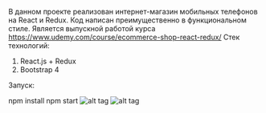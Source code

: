 В данном проекте реализован интернет-магазин мобильных телефонов на React и Redux. Код написан преимущественно в функциональном стиле. Является выпускной работой курса https://www.udemy.com/course/ecommerce-shop-react-redux/
Стек технологий:
1) React.js + Redux
2) Bootstrap 4

Запуск:

npm install
npm start
![alt tag](https://sun9-13.userapi.com/hSEabKiWyfKNiAFGC3yDwFl9lhUUxU5EaBgd-w/3W5VIJPqnHs.jpg)
![alt tag](https://sun9-10.userapi.com/ysvIPHM_-83sB_jXq43c5gIMVUfzwQUMF0qLmA/4Ks9s0Ha_Sk.jpg)
